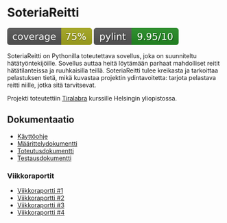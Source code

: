 # SoteriaReitti

[![Coverage Report](/docs/images/coverage.svg "Coverage Badge")](https://htmlpreview.github.io/?https://github.com/3nd3r1/soteriareitti/blob/main/docs/coverage/index.html)
![PyLint Score](/docs/images/pylint-badge.svg)

SoteriaReitti on Pythonilla toteutettava sovellus, joka on suunniteltu hätätyöntekijöille. Sovellus auttaa heitä löytämään parhaat mahdolliset reitit hätätilanteissa ja ruuhkaisilla teillä. SoteriaReitti tulee kreikasta ja tarkoittaa pelastuksen tietä, mikä kuvastaa projektin ydintavoitetta: tarjota pelastava reitti niille, jotka sitä tarvitsevat.

Projekti toteutettiin [Tiralabra](https://tiralabra.github.io/2021_p1/index) kurssille Helsingin yliopistossa.

## Dokumentaatio

-   [Käyttöohje](./docs/kayttoohje.md)
-   [Määrittelydokumentti](./docs/maarittelydokumentti.md)
-   [Toteutusdokumentti](./docs/toteutusdokumentti.md)
-   [Testausdokumentti](./docs/testausdokumentti.md)

### Viikkoraportit

-   [Viikkoraportti #1](./docs/viikkoraportti_1.md)
-   [Viikkoraportti #2](./docs/viikkoraportti_2.md)
-   [Viikkoraportti #3](./docs/viikkoraportti_3.md)
-   [Viikkoraportti #4](./docs/viikkoraportti_4.md)
